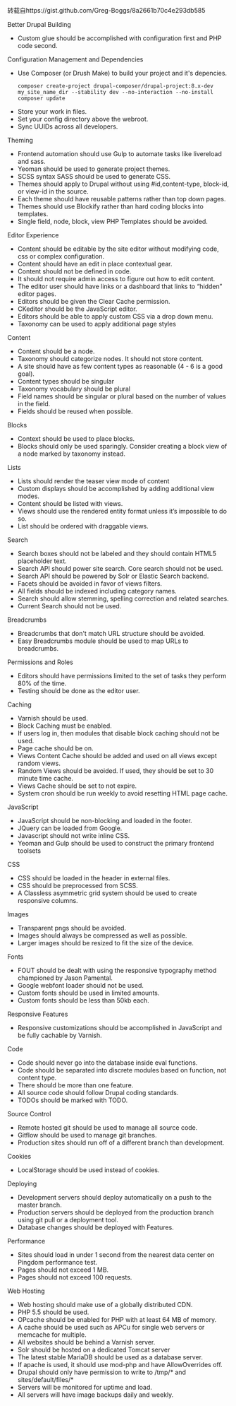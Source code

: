 转载自https://gist.github.com/Greg-Boggs/8a2661b70c4e293db585

Better Drupal Building
* Custom glue should be accomplished with configuration first and PHP code second.

Configuration Management and Dependencies
* Use Composer (or Drush Make) to build your project and it's depencies.
  ```
  composer create-project drupal-composer/drupal-project:8.x-dev my_site_name_dir --stability dev --no-interaction --no-install
  composer update
  ```
* Store your work in files.
* Set your config directory above the webroot.
* Sync UUIDs across all developers.

Theming
* Frontend automation should use Gulp to automate tasks like livereload and sass.
* Yeoman should be used to generate project themes.
* SCSS syntax SASS should be used to generate CSS.
* Themes should apply to Drupal without using #id,content-type, block-id, or view-id in the source.
* Each theme should have reusable patterns rather than top down pages.
* Themes should use Blockify rather than hard coding blocks into templates.
* Single field, node, block, view PHP Templates should be avoided.

Editor Experience
* Content should be editable by the site editor without modifying code, css or complex configuration. 
* Content should have an edit in place contextual gear.
* Content should not be defined in code.
* It should not require admin access to figure out how to edit content.
* The editor user should have links or a dashboard that links to “hidden” editor pages.
* Editors should be given the Clear Cache permission.
* CKeditor should be the JavaScript editor. 
* Editors should be able to apply custom CSS via a drop down menu.
* Taxonomy can be used to apply additional page styles

Content
* Content should be a node.
* Taxonomy should categorize nodes. It should not store content.
* A site should have as few content types as reasonable (4 - 6 is a good goal).
* Content types should be singular
* Taxonomy vocabulary should be plural
* Field names should be singular or plural based on the number of values in the field.
* Fields should be reused when possible.

Blocks
* Context should be used to place blocks.
* Blocks should only be used sparingly. Consider creating a block view of a node marked by taxonomy instead.

Lists
* Lists should render the teaser view mode of content
* Custom displays should be accomplished by adding additional view modes.
* Content should be listed with views.
* Views should use the rendered entity format unless it’s impossible to do so.
* List should be ordered with draggable views.

Search
* Search boxes should not be labeled and they should contain HTML5 placeholder text.
* Search API should power site search. Core search should not be used.
* Search API should be powered by Solr or Elastic Search backend.
* Facets should be avoided in favor of views filters.
* All fields should be indexed including category names.
* Search should allow stemming, spelling correction and related searches.
* Current Search should not be used.

Breadcrumbs
* Breadcrumbs that don't match URL structure should be avoided.
* Easy Breadcrumbs module should be used to map URLs to breadcrumbs.

Permissions and Roles
* Editors should have permissions limited to the set of tasks they perform 80% of the time.
* Testing should be done as the editor user.

Caching
* Varnish should be used.
* Block Caching must be enabled.
* If users log in, then modules that disable block caching should not be used.
* Page cache should be on.
* Views Content Cache should be added and used on all views except random views.
* Random Views should be avoided. If used, they should be set to 30 minute time cache.
* Views Cache should be set to not expire.
* System cron should be run weekly to avoid resetting HTML page cache.

JavaScript
* JavaScript should be non-blocking and loaded in the footer.
* JQuery can be loaded from Google.
* Javascript should not write inline CSS.
* Yeoman and Gulp should be used to construct the primary frontend toolsets

CSS
* CSS should be loaded in the header in external files.
* CSS should be preprocessed from SCSS.
* A Classless asymmetric grid system should be used to create responsive columns.

Images
* Transparent pngs should be avoided.
* Images should always be compressed as well as possible.
* Larger images should be resized to fit the size of the device.

Fonts
* FOUT should be dealt with using the responsive typography method championed by Jason Pamental.
* Google webfont loader should not be used.
* Custom fonts should be used in limited amounts.
* Custom fonts should be less than 50kb each.

Responsive Features
* Responsive customizations should be accomplished in JavaScript and be fully cachable by Varnish.

Code
* Code should never go into the database inside eval functions.
* Code should be separated into discrete modules based on function, not content type.
* There should be more than one feature.
* All source code should follow Drupal coding standards.
* TODOs should be marked with TODO.

Source Control
* Remote hosted git should be used to manage all source code.
* Gitflow should be used to manage git branches.
* Production sites should run off of a different branch than development.

Cookies
* LocalStorage should be used instead of cookies.

Deploying
* Development servers should deploy automatically on a push to the master branch.
* Production servers should be deployed from the production branch using git pull or a deployment tool.
* Database changes should be deployed with Features.

Performance
* Sites should load in under 1 second from the nearest data center on Pingdom performance test.
* Pages should not exceed 1 MB.
* Pages should not exceed 100 requests.

Web Hosting
* Web hosting should make use of a globally distributed CDN.
* PHP 5.5 should be used.
* OPcache should be enabled for PHP with at least 64 MB of memory.
* A cache should be used such as APCu for single web servers or memcache for multiple.
* All websites should be behind a Varnish server.
* Solr should be hosted on a dedicated Tomcat server
* The latest stable MariaDB should be used as a database server. 
* If apache is used, it should use mod-php and have AllowOverrides off.
* Drupal should only have permission to write to /tmp/* and sites/default/files/*
* Servers will be monitored for uptime and load.
* All servers will have image backups daily and weekly.
